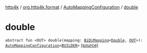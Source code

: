 [http4k](../../index.md) / [org.http4k.format](../index.md) / [AutoMappingConfiguration](index.md) / [double](./double.md)

# double

`abstract fun <OUT> double(mapping: `[`BiDiMapping`](../../org.http4k.lens/-bi-di-mapping/index.md)`<`[`Double`](https://kotlinlang.org/api/latest/jvm/stdlib/kotlin/-double/index.html)`, `[`OUT`](double.md#OUT)`>): `[`AutoMappingConfiguration`](index.md)`<`[`BUILDER`](index.md#BUILDER)`>` [(source)](https://github.com/http4k/http4k/blob/master/http4k-core/src/main/kotlin/org/http4k/format/AutoMappingConfiguration.kt#L30)
